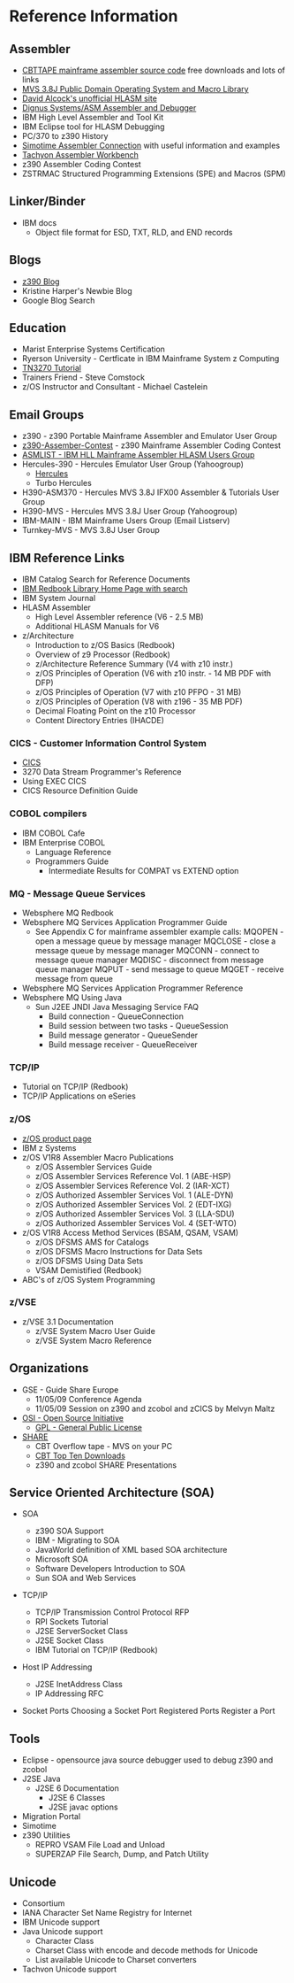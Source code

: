 # Reference Information

## Assembler

* [CBTTAPE mainframe assembler source code](https://www.cbttape.org/) free downloads and lots of links
* [MVS 3.8J Public Domain Operating System and Macro Library](https://cbttape.org/%7Ejmorrison/mvs38j/)
* [David Alcock's unofficial HLASM site](https://planetmvs.com/hlasm/)
* [Dignus Systems/ASM Assembler and Debugger](http://www.dignus.com/dasm/index.html)
* IBM High Level Assembler and Tool Kit
* IBM Eclipse tool for HLASM Debugging  
* PC/370 to z390 History
* [Simotime Assembler Connection](http://www.simotime.com/indexasm.htm) with useful information and examples
* [Tachyon Assembler Workbench](http://tachyonsoft.com/)
* z390 Assembler Coding Contest
* ZSTRMAC Structured Programming Extensions (SPE) and Macros (SPM)

## Linker/Binder

* IBM docs
  * Object file format for ESD, TXT, RLD, and END records

## Blogs

* [z390 Blog](http://z390-asm.blogspot.com/)
* Kristine Harper's Newbie Blog
* Google Blog Search

## Education

* Marist Enterprise Systems Certification
* Ryerson University - Certficate in IBM Mainframe System z Computing
* [TN3270 Tutorial](http://www.tommysprinkle.com/mvs/P3270/start.htm)
* Trainers Friend - Steve Comstock
* z/OS Instructor and Consultant - Michael Castelein

## Email Groups

* z390 - z390 Portable Mainframe Assembler and Emulator User Group
* [z390-Assember-Contest](z390/coding_competition.md) - z390 Mainframe Assembler Coding Contest
* [ASMLIST - IBM HLL Mainframe Assembler HLASM Users Group](https://www.lsoft.com/scripts/wl.exe?SL1=ASSEMBLER-LIST&H=LISTSERV.UGA.EDU&SL1=ASSEMBLER-LIST&H=LISTSERV.UGA.EDU)
* Hercules-390 - Hercules Emulator User Group (Yahoogroup)
    * [Hercules](http://www.hercules-390.org/)
    * Turbo Hercules
* H390-ASM370 - Hercules MVS 3.8J IFX00 Assembler & Tutorials User Group
* H390-MVS - Hercules MVS 3.8J User Group (Yahoogroup)
* IBM-MAIN - IBM Mainframe Users Group (Email Listserv)
* Turnkey-MVS - MVS 3.8J User Group

## IBM Reference Links

* IBM Catalog Search for Reference Documents
* [IBM Redbook Library Home Page with search](https://www.redbooks.ibm.com/)
* IBM System Journal
* HLASM Assembler
    * High Level Assembler reference (V6 - 2.5 MB)
    * Additional HLASM Manuals for V6
* z/Architecture
    * Introduction to z/OS Basics (Redbook)
    * Overview of z9 Processor (Redbook)
    * z/Architecture Reference Summary (V4 with z10 instr.)
    * z/OS Principles of Operation (V6 with z10 instr. - 14 MB PDF with DFP)
    * z/OS Principles of Operation (V7 with z10 PFPO - 31 MB)
    * z/OS Principles of Operation (V8 with z196 - 35 MB PDF)
    * Decimal Floating Point on the z10 Processor
    * Content Directory Entries (IHACDE)

### CICS - Customer Information Control System
 
* [CICS](https://www.ibm.com/products/cics-transaction-server)
* 3270 Data Stream Programmer's Reference
* Using EXEC CICS
* CICS Resource Definition Guide

### COBOL compilers

* IBM COBOL Cafe
* IBM Enterprise COBOL
    * Language Reference
    * Programmers Guide
        * Intermediate Results for COMPAT vs EXTEND option

### MQ - Message Queue Services

* Websphere MQ Redbook
* Websphere MQ Services Application Programmer Guide
    * See Appendix C for mainframe assembler example calls:
        MQOPEN - open a message queue by message manager
        MQCLOSE - close a message queue by message manager
        MQCONN - connect to message queue manager
        MQDISC - disconnect from message queue manager
        MQPUT - send message to queue
        MQGET - receive message from queue
* Websphere MQ Services Application Programmer Reference
* Websphere MQ Using Java
    * Sun J2EE JNDI Java Messaging Service FAQ
        * Build connection - QueueConnection
        * Build session between two tasks - QueueSession
        * Build message generator - QueueSender
        * Build message receiver - QueueReceiver

### TCP/IP

* Tutorial on TCP/IP (Redbook)
* TCP/IP Applications on eSeries

### z/OS

* [z/OS product page](https://www.ibm.com/products/zos)
* IBM z Systems
* z/OS V1R8 Assembler Macro Publications
    * z/OS Assembler Services Guide
    * z/OS Assembler Services Reference Vol. 1 (ABE-HSP)
    * z/OS Assembler Services Reference Vol. 2 (IAR-XCT)
    * z/OS Authorized Assembler Services Vol. 1 (ALE-DYN)
    * z/OS Authorized Assembler Services Vol. 2 (EDT-IXG)
    * z/OS Authorized Assembler Services Vol. 3 (LLA-SDU)
    * z/OS Authorized Assembler Services Vol. 4 (SET-WTO)
* z/OS V1R8 Access Method Services (BSAM, QSAM, VSAM)
    * z/OS DFSMS AMS for Catalogs
    * z/OS DFSMS Macro Instructions for Data Sets
    * z/OS DFSMS Using Data Sets
    * VSAM Demistified (Redbook)
* ABC's of z/OS System Programming

### z/VSE

* z/VSE 3.1 Documentation
    * z/VSE System Macro User Guide
    * z/VSE System Macro Reference

## Organizations

* GSE - Guide Share Europe
    * 11/05/09 Conference Agenda
    * 11/05/09 Session on z390 and zcobol and zCICS by Melvyn Maltz
* [OSI - Open Source Initiative](https://opensource.org/)
    * [GPL - General Public License](https://opensource.org/licenses-old/gpl-license-html/)
* [SHARE](https://www.share.org/)
    * CBT Overflow tape - MVS on your PC
    * [CBT Top Ten Downloads](https://www.cbttape.org/topten.htm)
    * z390 and zcobol SHARE Presentations
     
## Service Oriented Architecture (SOA)

* SOA
    * z390 SOA Support
    * IBM - Migrating to SOA
    * JavaWorld definition of XML based SOA architecture
    * Microsoft SOA
    * Software Developers Introduction to SOA
    * Sun SOA and Web Services

* TCP/IP
    * TCP/IP Transmission Control Protocol RFP
    * RPI Sockets Tutorial
    * J2SE ServerSocket Class
    * J2SE Socket Class
    * IBM Tutorial on TCP/IP (Redbook)

* Host IP Addressing
    * J2SE InetAddress Class
    * IP Addressing RFC

* Socket Ports
        Choosing a Socket Port
        Registered Ports
        Register a Port

## Tools

* Eclipse  - opensource java source debugger used to debug z390 and zcobol
* J2SE Java
    * J2SE 6 Documentation
        * J2SE 6 Classes
        * J2SE javac options
* Migration Portal
* Simotime
* z390 Utilities
    * REPRO VSAM File Load and Unload
    * SUPERZAP File Search, Dump, and Patch Utility

## Unicode

* Consortium
* IANA Character Set Name Registry for Internet
* IBM Unicode support
* Java Unicode support
    * Character Class
    * Charset Class with encode and decode methods for Unicode
    * List available Unicode to Charset converters
* Tachvon Unicode support

